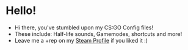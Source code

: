 # Hello!
- Hi there, you've stumbled upon my CS:GO Config files!
- These include: Half-life sounds, Gamemodes, shortcuts and more!
- Leave me a +rep on my [Steam Profile](https://steamcommunity.com/id/limatt/) if you liked it :)
